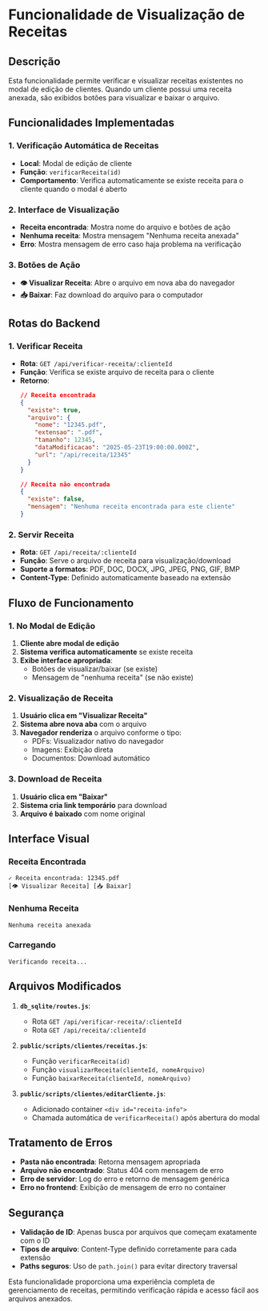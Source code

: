 # Funcionalidade de Visualização de Receitas

## Descrição
Esta funcionalidade permite verificar e visualizar receitas existentes no modal de edição de clientes. Quando um cliente possui uma receita anexada, são exibidos botões para visualizar e baixar o arquivo.

## Funcionalidades Implementadas

### 1. Verificação Automática de Receitas
- **Local**: Modal de edição de cliente
- **Função**: `verificarReceita(id)`
- **Comportamento**: Verifica automaticamente se existe receita para o cliente quando o modal é aberto

### 2. Interface de Visualização
- **Receita encontrada**: Mostra nome do arquivo e botões de ação
- **Nenhuma receita**: Mostra mensagem "Nenhuma receita anexada"
- **Erro**: Mostra mensagem de erro caso haja problema na verificação

### 3. Botões de Ação
- **👁️ Visualizar Receita**: Abre o arquivo em nova aba do navegador
- **📥 Baixar**: Faz download do arquivo para o computador

## Rotas do Backend

### 1. Verificar Receita
- **Rota**: `GET /api/verificar-receita/:clienteId`
- **Função**: Verifica se existe arquivo de receita para o cliente
- **Retorno**:
  ```json
  // Receita encontrada
  {
    "existe": true,
    "arquivo": {
      "nome": "12345.pdf",
      "extensao": ".pdf",
      "tamanho": 12345,
      "dataModificacao": "2025-05-23T19:00:00.000Z",
      "url": "/api/receita/12345"
    }
  }
  
  // Receita não encontrada
  {
    "existe": false,
    "mensagem": "Nenhuma receita encontrada para este cliente"
  }
  ```

### 2. Servir Receita
- **Rota**: `GET /api/receita/:clienteId`
- **Função**: Serve o arquivo de receita para visualização/download
- **Suporte a formatos**: PDF, DOC, DOCX, JPG, JPEG, PNG, GIF, BMP
- **Content-Type**: Definido automaticamente baseado na extensão

## Fluxo de Funcionamento

### 1. No Modal de Edição
1. **Cliente abre modal de edição**
2. **Sistema verifica automaticamente** se existe receita
3. **Exibe interface apropriada**:
   - Botões de visualizar/baixar (se existe)
   - Mensagem de "nenhuma receita" (se não existe)

### 2. Visualização de Receita
1. **Usuário clica em "Visualizar Receita"**
2. **Sistema abre nova aba** com o arquivo
3. **Navegador renderiza** o arquivo conforme o tipo:
   - PDFs: Visualizador nativo do navegador
   - Imagens: Exibição direta
   - Documentos: Download automático

### 3. Download de Receita
1. **Usuário clica em "Baixar"**
2. **Sistema cria link temporário** para download
3. **Arquivo é baixado** com nome original

## Interface Visual

### Receita Encontrada
```
✓ Receita encontrada: 12345.pdf
[👁️ Visualizar Receita] [📥 Baixar]
```

### Nenhuma Receita
```
Nenhuma receita anexada
```

### Carregando
```
Verificando receita...
```

## Arquivos Modificados

1. **`db_sqlite/routes.js`**:
   - Rota `GET /api/verificar-receita/:clienteId`
   - Rota `GET /api/receita/:clienteId`

2. **`public/scripts/clientes/receitas.js`**:
   - Função `verificarReceita(id)`
   - Função `visualizarReceita(clienteId, nomeArquivo)`
   - Função `baixarReceita(clienteId, nomeArquivo)`

3. **`public/scripts/clientes/editarCliente.js`**:
   - Adicionado container `<div id="receita-info">`
   - Chamada automática de `verificarReceita()` após abertura do modal

## Tratamento de Erros

- **Pasta não encontrada**: Retorna mensagem apropriada
- **Arquivo não encontrado**: Status 404 com mensagem de erro
- **Erro de servidor**: Log do erro e retorno de mensagem genérica
- **Erro no frontend**: Exibição de mensagem de erro no container

## Segurança

- **Validação de ID**: Apenas busca por arquivos que começam exatamente com o ID
- **Tipos de arquivo**: Content-Type definido corretamente para cada extensão
- **Paths seguros**: Uso de `path.join()` para evitar directory traversal

Esta funcionalidade proporciona uma experiência completa de gerenciamento de receitas, permitindo verificação rápida e acesso fácil aos arquivos anexados. 